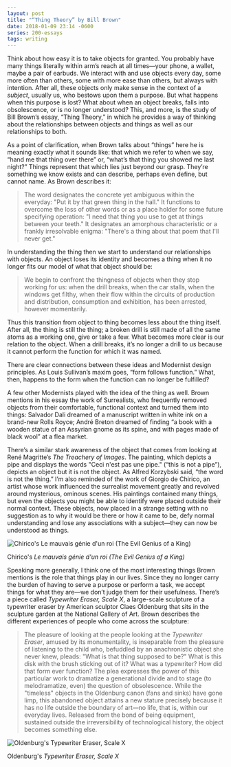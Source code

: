 ```yaml
---
layout: post
title: "“Thing Theory” by Bill Brown"
date: 2018-01-09 23:14 -0600
series: 200-essays
tags: writing
---
```


Think about how easy it is to take objects for granted. You probably have many things literally within arm’s reach at all times—your phone, a wallet, maybe a pair of earbuds. We interact with and use objects every day, some more often than others, some with more ease than others, but always with intention. After all, these objects only make sense in the context of a *subject*, usually us, who bestows upon them a purpose. But what happens when this purpose is lost? What about when an object breaks, falls into obsolescence, or is no longer understood? This, and more, is the study of Bill Brown’s essay, “Thing Theory,” in which he provides a way of thinking about the relationships between objects and things as well as our relationships to both.

As a point of clarification, when Brown talks about “things” here he is meaning exactly what it sounds like: that which we refer to when we say, “hand me that thing over there” or, “what’s that thing you showed me last night?” Things represent that which lies just beyond our grasp. They’re something we know exists and can describe, perhaps even define, but cannot name. As Brown describes it:

> The word designates the concrete yet ambiguous within the everyday: "Put it by that green thing in the hall." It functions to overcome the loss of other words or as a place holder for some future specifying operation: "I need that thing you use to get at things between your teeth." It designates an amorphous characteristic or a frankly irresolvable enigma: "There's a thing about that poem that I'll never get."

In understanding the thing then we start to understand our relationships with objects. An object loses its identity and becomes a thing when it no longer fits our model of what that object should be: 

> We begin to confront the thingness of objects when they stop working for us: when the drill breaks, when the car stalls, when the windows get filthy, when their flow within the circuits of production and distribution, consumption and exhibition, has been arrested, however momentarily.

Thus this transition from object to thing becomes less about the thing itself. After all, the thing is still the thing; a broken drill is still made of all the same atoms as a working one, give or take a few. What becomes more clear is our relation to the object. When a drill breaks, it’s no longer a drill to us because it cannot perform the function for which it was named. 

There are clear connections between these ideas and Modernist design principles. As Louis Sullivan’s maxim goes, “form follows function.” What, then, happens to the form when the function can no longer be fulfilled? 

A few other Modernists played with the idea of the thing as well. Brown mentions in his essay the work of Surrealists, who frequently removed objects from their comfortable, functional context and turned them into things: Salvador Dali dreamed of a manuscript written in white ink on a brand-new Rolls Royce; André Breton dreamed of finding “a book with a wooden statue of an Assyrian gnome as its spine, and with pages made of black wool” at a flea market. 

There’s a similar stark awareness of the object that comes from looking at René Magritte’s *The Treachery of Images*. The painting, which depicts a pipe and displays the words "Ceci n'est pas une pipe." (“this is not a pipe”), depicts an object but it is not the object. As Alfred Korzybski said, “the word is not the thing.” I’m also reminded of the work of Giorgio de Chirico, an artist whose work influenced the surrealist movement greatly and revolved around mysterious, ominous scenes. His paintings contained many things, but even the objects you might be able to identify were placed outside their normal context. These objects, now placed in a strange setting with no suggestion as to why it would be there or how it came to be, defy normal understanding and lose any associations with a subject—they can now be understood as things.

![Chirico's *Le mauvais génie d'un roi (The Evil Genius of a King)*](https://upload.wikimedia.org/wikipedia/en/thumb/1/1f/Giorgio_de_Chirico%2C_1914-15%2C_Le_mauvais_génie_d’un_roi_%28The_Evil_Genius_of_a_King%29%2C_oil_on_canvas%2C_61_×_50.2_cm%2C_Museum_of_Modern_Art%2C_New_York.jpg/1280px-Giorgio_de_Chirico%2C_1914-15%2C_Le_mauvais_génie_d’un_roi_%28The_Evil_Genius_of_a_King%29%2C_oil_on_canvas%2C_61_×_50.2_cm%2C_Museum_of_Modern_Art%2C_New_York.jpg)
<p class="caption">Chirico's <em>Le mauvais génie d'un roi (The Evil Genius of a King)</em></p>

Speaking more generally, I think one of the most interesting things Brown mentions is the role that things play in our lives. Since they no longer carry the burden of having to serve a purpose or perform a task, we accept things for what they are—we don’t judge them for their usefulness. There’s a piece called *Typewriter Eraser, Scale X*,  a large-scale sculpture of a typewriter eraser by American sculptor Claes Oldenburg that sits in the sculpture garden at the National Gallery of Art. Brown describes the different experiences of people who come across the sculpture:

> The pleasure of looking at the people looking at the *Typewriter Eraser*, amused by its monumentality, is inseparable from the pleasure of listening to the child who, befuddled by an anachronistic object she never knew, pleads: "What is that thing supposed to be?" What is this disk with the brush sticking out of it? What was a typewriter? How did that form ever function? The plea expresses the power of this particular work to dramatize a generational divide and to stage (to melodramatize, even) the question of obsolescence. While the "timeless" objects in the Oldenburg canon (fans and sinks) have gone limp, this abandoned object attains a new stature precisely because it has no life outside the boundary of art—no life, that is, within our everyday lives. Released from the bond of being equipment, sustained outside the irreversibility of technological history, the object becomes something else.

![Oldenburg's *Typewriter Eraser, Scale X*](http://etc.usf.edu/clippix/pix/typewriter-eraser-scale-x_medium.jpg)
<p class="caption">Oldenburg's <em>Typewriter Eraser, Scale X</em></p>